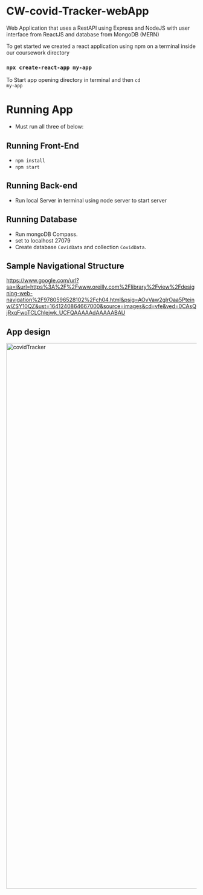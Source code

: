 # CW-covid-Tracker-webApp
 Web Application that uses a RestAPI using Express and NodeJS with user interface from ReactJS and database from MongoDB (MERN)

To get started we created a react application using npm on a terminal inside our coursework directory

### `npx create-react-app my-app`

To Start app opening directory in terminal and then <code>cd my-app</code>

# Running App
- Must run all three of below:

## Running Front-End
- `npm install`
- `npm start`

## Running Back-end
- Run local Server in terminal using node server to start server

## Running Database
- Run mongoDB Compass.
- set to localhost 27079
- Create database `CovidData` and collection `CovidData`.

## Sample Navigational Structure

https://www.google.com/url?sa=i&url=https%3A%2F%2Fwww.oreilly.com%2Flibrary%2Fview%2Fdesigning-web-navigation%2F9780596528102%2Fch04.html&psig=AOvVaw2glrOaa5PteinwlZSY10QZ&ust=1641240864667000&source=images&cd=vfe&ved=0CAsQjRxqFwoTCLChlejwk_UCFQAAAAAdAAAAABAU

## App design

<img width="1440" alt="covidTracker" src="https://user-images.githubusercontent.com/77361838/147888338-7007d0f5-f0c9-4605-b924-3a8cbc08ff01.png">
